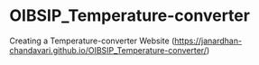 # OIBSIP_Temperature-converter
Creating a Temperature-converter Website (https://janardhan-chandavari.github.io/OIBSIP_Temperature-converter/)

